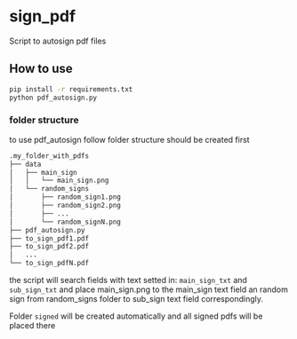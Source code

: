 # sign_pdf
Script to autosign pdf files

## How to use
```bash
pip install -r requirements.txt
python pdf_autosign.py
```
### folder structure
to use pdf_autosign follow folder structure should be created first

``` bash
.my_folder_with_pdfs
├── data
│   ├── main_sign
│   │   └── main_sign.png
│   └── random_signs
│       ├── random_sign1.png
│       ├── random_sign2.png
│       ├── ...
│       └── random_signN.png
├── pdf_autosign.py
├── to_sign_pdf1.pdf
├── to_sign_pdf2.pdf
│   ...
└── to_sign_pdfN.pdf
```

the script will search fields with text setted in:
```main_sign_txt``` and ```sub_sign_txt``` and place main_sign.png to the main_sign text field an random sign from random_signs folder to sub_sign text field correspondingly.

Folder ```signed``` will be created automatically and all signed pdfs will be placed there